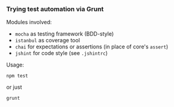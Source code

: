 ### Trying test automation via Grunt

Modules involved:

- `mocha` as testing framework (BDD-style)
- `istanbul` as coverage tool
- `chai` for expectations or assertions (in place of core's `assert`)
- `jshint` for code style (see `.jshintrc`) 

Usage:

```
npm test
```

or just

```
grunt
```
